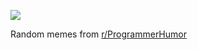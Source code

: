 ![](https://preview.redd.it/vpgrewkbp2se1.png?width=320&crop=smart&auto=webp&s=c9bf4d52a67b92f2bbabff327c34d4d864836699)

 Random memes from [r/ProgrammerHumor](https://www.reddit.com/r/ProgrammerHumor/)
